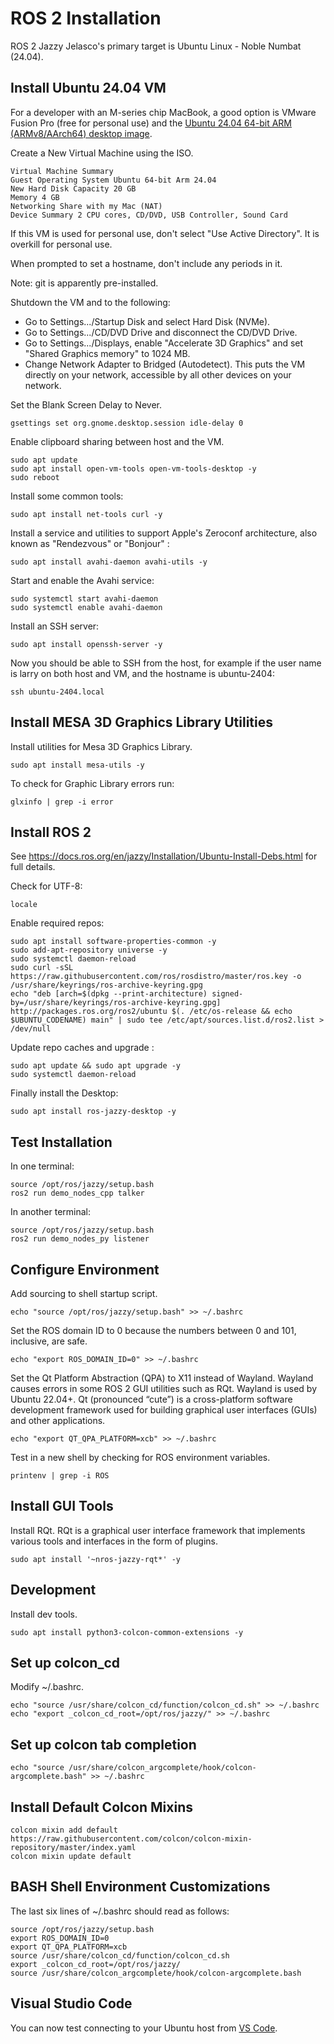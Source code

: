 # ROS 2 Installation

ROS 2 Jazzy Jelasco's primary target is Ubuntu Linux - Noble Numbat (24.04).

## Install Ubuntu 24.04 VM

For a developer with an M-series chip MacBook, a good option is VMware Fusion Pro (free for personal use) and the [Ubuntu 24.04 64-bit ARM (ARMv8/AArch64) desktop image](https://cdimage.ubuntu.com/daily-live/20240421/).

Create a New Virtual Machine using the ISO.

    Virtual Machine Summary
    Guest Operating System Ubuntu 64-bit Arm 24.04
    New Hard Disk Capacity 20 GB
    Memory 4 GB
    Networking Share with my Mac (NAT)
    Device Summary 2 CPU cores, CD/DVD, USB Controller, Sound Card

If this VM is used for personal use, don't select "Use Active Directory". It is overkill for personal use.

When prompted to set a hostname, don't include any periods in it.

Note: git is apparently pre-installed.

Shutdown the VM and to the following:

* Go to Settings.../Startup Disk and select Hard Disk (NVMe).
* Go to Settings.../CD/DVD Drive and disconnect the CD/DVD Drive.
* Go to Settings.../Displays, enable "Accelerate 3D Graphics" and set "Shared Graphics memory" to 1024 MB.
* Change Network Adapter to Bridged (Autodetect). This puts the VM directly on your network, accessible by all other devices on your network.

Set the Blank Screen Delay to Never.

    gsettings set org.gnome.desktop.session idle-delay 0

Enable clipboard sharing between host and the VM.

    sudo apt update
    sudo apt install open-vm-tools open-vm-tools-desktop -y
    sudo reboot

Install some common tools:

    sudo apt install net-tools curl -y
    
Install a service and utilities to support Apple's Zeroconf architecture, also known as "Rendezvous" or "Bonjour" :

    sudo apt install avahi-daemon avahi-utils -y

Start and enable the Avahi service:

    sudo systemctl start avahi-daemon
    sudo systemctl enable avahi-daemon

Install an SSH server:

    sudo apt install openssh-server -y

Now you should be able to SSH from the host, for example if the user name is larry on both host and VM, and the hostname is ubuntu-2404:

    ssh ubuntu-2404.local

## Install MESA 3D Graphics Library Utilities

Install utilities for Mesa 3D Graphics Library.

    sudo apt install mesa-utils -y

To check for Graphic Library errors run:

    glxinfo | grep -i error

## Install ROS 2

See <https://docs.ros.org/en/jazzy/Installation/Ubuntu-Install-Debs.html> for full details.

Check for UTF-8:

    locale

Enable required repos:

    sudo apt install software-properties-common -y
    sudo add-apt-repository universe -y
    sudo systemctl daemon-reload
    sudo curl -sSL https://raw.githubusercontent.com/ros/rosdistro/master/ros.key -o /usr/share/keyrings/ros-archive-keyring.gpg
    echo "deb [arch=$(dpkg --print-architecture) signed-by=/usr/share/keyrings/ros-archive-keyring.gpg] http://packages.ros.org/ros2/ubuntu $(. /etc/os-release && echo $UBUNTU_CODENAME) main" | sudo tee /etc/apt/sources.list.d/ros2.list > /dev/null

Update repo caches and upgrade :

    sudo apt update && sudo apt upgrade -y
    sudo systemctl daemon-reload

Finally install the Desktop:

    sudo apt install ros-jazzy-desktop -y

## Test Installation

In one terminal:

    source /opt/ros/jazzy/setup.bash
    ros2 run demo_nodes_cpp talker

In another terminal:

    source /opt/ros/jazzy/setup.bash
    ros2 run demo_nodes_py listener

## Configure Environment

Add sourcing to shell startup script.

    echo "source /opt/ros/jazzy/setup.bash" >> ~/.bashrc

Set the ROS domain ID to 0 because the numbers between 0 and 101, inclusive, are safe.

    echo "export ROS_DOMAIN_ID=0" >> ~/.bashrc

Set the Qt Platform Abstraction (QPA) to X11 instead of Wayland.
Wayland causes errors in some ROS 2 GUI utilities such as RQt.
Wayland is used by Ubuntu 22.04+.
Qt (pronounced “cute”) is a cross-platform software development framework used for building graphical user interfaces (GUIs) and other applications.

    echo "export QT_QPA_PLATFORM=xcb" >> ~/.bashrc

Test in a new shell by checking for ROS environment variables.

    printenv | grep -i ROS

## Install GUI Tools

Install RQt. RQt is a graphical user interface framework that implements various tools and interfaces in the form of plugins.

    sudo apt install '~nros-jazzy-rqt*' -y

## Development

Install dev tools.

    sudo apt install python3-colcon-common-extensions -y

## Set up colcon_cd

Modify ~/.bashrc.

    echo "source /usr/share/colcon_cd/function/colcon_cd.sh" >> ~/.bashrc
    echo "export _colcon_cd_root=/opt/ros/jazzy/" >> ~/.bashrc

## Set up colcon tab completion

    echo "source /usr/share/colcon_argcomplete/hook/colcon-argcomplete.bash" >> ~/.bashrc

## Install Default Colcon Mixins

    colcon mixin add default https://raw.githubusercontent.com/colcon/colcon-mixin-repository/master/index.yaml
    colcon mixin update default

## BASH Shell Environment Customizations

The last six lines of ~/.bashrc should read as follows:

    source /opt/ros/jazzy/setup.bash
    export ROS_DOMAIN_ID=0
    export QT_QPA_PLATFORM=xcb
    source /usr/share/colcon_cd/function/colcon_cd.sh
    export _colcon_cd_root=/opt/ros/jazzy/
    source /usr/share/colcon_argcomplete/hook/colcon-argcomplete.bash

## Visual Studio Code

You can now test connecting to your Ubuntu host from [VS Code](/Visual_Studio_Code.md).
